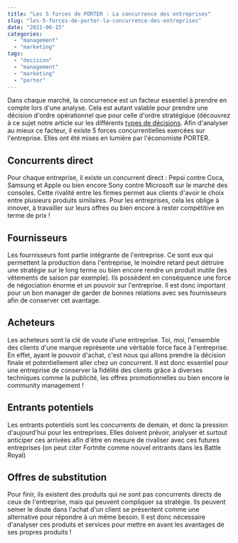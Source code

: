 ```yaml
---
title: "Les 5 forces de PORTER : La concurrence des entreprises"
slug: "les-5-forces-de-porter-la-concurrence-des-entreprises"
date: "2021-06-15"
categories: 
  - "management"
  - "marketing"
tags: 
  - "decision"
  - "management"
  - "marketing"
  - "porter"
---
```


Dans chaque marché, la concurrence est un facteur essentiel à prendre en compte lors d'une analyse. Cela est autant valable pour prendre une décision d'ordre opérationnel que pour celle d'ordre stratégique (découvrez à ce sujet notre article sur les différents [types de décisions](https://cristalea.fr/management/les-2-types-de-decisions-en-marketing/). Afin d'analyser au mieux ce facteur, il existe 5 forces concurrentielles exercées sur l'entreprise. Elles ont été mises en lumière par l'économiste PORTER.

## Concurrents direct

Pour chaque entreprise, il existe un concurrent direct : Pepsi contre Coca, Samsung et Apple ou bien encore Sony contre Microsoft sur le marché des consoles. Cette rivalité entre les firmes permet aux clients d'avoir le choix entre plusieurs produits similaires. Pour les entreprises, cela les oblige à innover, à travailler sur leurs offres ou bien encore à rester compétitive en terme de prix !

## Fournisseurs

Les fournisseurs font partie intégrante de l'entreprise. Ce sont eux qui permettent la production dans l'entreprise, le moindre retard peut détruire une stratégie sur le long terme ou bien encore rendre un produit inutile (les vêtements de saison par exemple). Ils possèdent en conséquence une force de négociation énorme et un pouvoir sur l'entreprise. Il est donc important pour un bon manager de garder de bonnes relations avec ses fournisseurs afin de conserver cet avantage.

## Acheteurs

Les acheteurs sont la clé de voute d'une entreprise. Toi, moi, l'ensemble des clients d'une marque représente une véritable force face à l'entreprise. En effet, ayant le pouvoir d'achat, c'est nous qui allons prendre la décision finale et potentiellement aller chez un concurrent. Il est donc essentiel pour une entreprise de conserver la fidélité des clients grâce à diverses techniques comme la publicité, les offres promotionnelles ou bien encore le community management !

## Entrants potentiels

Les entrants potentiels sont les concurrents de demain, et donc la pression d'aujourd'hui pour les entreprises. Elles doivent prévoir, analyser et surtout anticiper ces arrivées afin d'être en mesure de rivaliser avec ces futures entreprises (on peut citer Fortnite comme nouvel entrants dans les Battle Royal)

## Offres de substitution

Pour finir, ils existent des produits qui ne sont pas concurrents directs de ceux de l'entreprise, mais qui peuvent compliquer sa stratégie. Ils peuvent semer le doute dans l'achat d'un client se présentent comme une alternative pour répondre à un même besoin. Il est donc nécessaire d'analyser ces produits et services pour mettre en avant les avantages de ses propres produits !
